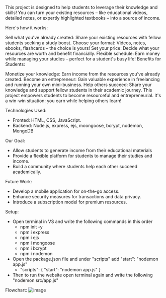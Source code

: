 This project is designed to help students to leverage their knowledge and skills! You can turn your existing resources – like educational videos, detailed notes, or expertly highlighted textbooks – into a source of income.

Here's how it works:

Sell what you've already created: Share your existing resources with fellow students seeking a study boost.
Choose your format: Videos, notes, ebooks, flashcards – the choice is yours!
Set your price: Decide what your resources are worth and benefit financially.
Flexible schedule: Earn money while managing your studies – perfect for a student's busy life!
Benefits for Students:

Monetize your knowledge: Earn income from the resources you've already created.
Become an entrepreneur: Gain valuable experience in freelancing and running your own mini-business.
Help others succeed: Share your knowledge and support fellow students in their academic journey.
This project empowers students to become resourceful and entrepreneurial. It's a win-win situation: you earn while helping others learn!

Technologies Used:
- Fronted: HTML, CSS, JavaScript.
- Backend: Node.js, express, ejs, moongoose, bcrypt, nodemon, MongoDB

Our Goal:
- Allow students to generate income from their educational materials
- Provide a flexible platform for students to manage their studies and income.
- Build a community where students help each other succeed academically.

Future Work:
- Develop a mobile application for on-the-go access.
- Enhance security measures for transactions and data privacy.
- Introduce a subscription model for premium resources.

Setup:
- Open terminal in VS and write the following commands in this order
  - npm init -y
  - npm i express
  - npm i ejs
  - npm i mongoose
  - npm i bcrypt
  - npm i nodemon
- Open the package.json file and under "scripts" add "start": "nodemon app.js"
  - "scripts": {
  "start": "nodemon app.js"
    }
- Then to run the website open terminal again and write the following "nodemon src/app.js"

Flowchart:
![image](https://github.com/gaddl/webapp-project/assets/77584037/1cf262c2-127c-4510-945a-403cbc92d21f)
